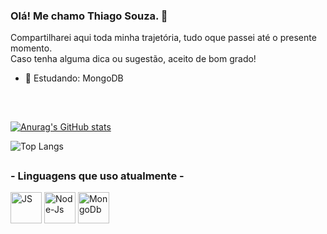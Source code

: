 ### Olá! Me chamo Thiago Souza. 👋

Compartilharei aqui toda minha trajetória, tudo oque passei até o presente momento. </br>
Caso tenha alguma dica ou sugestão, aceito de bom grado!

- 🌱 Estudando: MongoDB

##

<br>

[![Anurag's GitHub stats](https://github-readme-stats.vercel.app/api?username=thisouza01&show_icons=true&theme=dark)](https://github.com/anuraghazra/github-readme-stats)


![Top Langs](https://github-readme-stats.vercel.app/api/top-langs/?username=thisouza01&hide_progress=true&theme=dark)
<br>

##

### - Linguagens que uso atualmente -

<img align="center" alt="JS" height="50" width="50" src="https://cdn.jsdelivr.net/gh/devicons/devicon/icons/javascript/javascript-original.svg"/> <img align="center" alt="Node-Js" height="50" width="50" src="https://cdn.jsdelivr.net/gh/devicons/devicon/icons/nodejs/nodejs-original-wordmark.svg" /> <img align="center" alt="MongoDb" height="50" width="50" src="https://cdn.jsdelivr.net/gh/devicons/devicon/icons/mongodb/mongodb-plain-wordmark.svg" />
          
          

##

